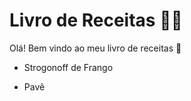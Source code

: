 # Livro de Receitas :woman_cook:

Olá! Bem vindo ao meu livro de receitas :open_hands:

- Strogonoff de Frango

- Pavê

  